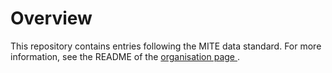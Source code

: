 # Overview

This repository contains entries following the MITE data standard.
For more information, see the README of the [organisation page ](https://github.com/mite-standard).
